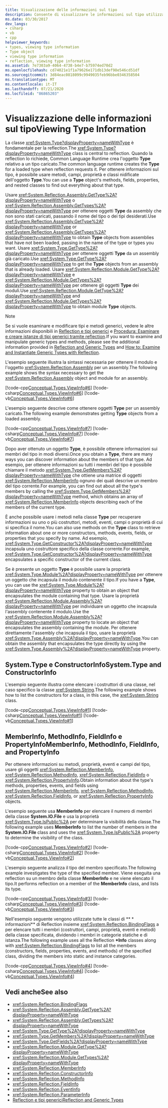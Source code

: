 ```yaml
---
title: Visualizzazione delle informazioni sul tipo
description: Consente di visualizzare le informazioni sul tipo utilizzando System. Type, che è fondamentale per la reflection in .NET. Esaminare ConstructorInfo, MemberInfo, MethodInfo, FieldInfo e PropertyInfo.
ms.date: 03/30/2017
dev_langs:
- csharp
- vb
- cpp
helpviewer_keywords:
- types, viewing type information
- Type object
- viewing type information
- reflection, viewing type information
ms.assetid: 7e7303a9-4064-4738-b4e7-b75974ed70d2
ms.openlocfilehash: cd74021e1f1a79626e171db13def98e546cd51df
ms.sourcegitcommit: 3d84eac0818099c9949035feb96bbe0346358504
ms.translationtype: MT
ms.contentlocale: it-IT
ms.lasthandoff: 07/21/2020
ms.locfileid: "86865203"
---
```

# <a name="viewing-type-information"></a><span data-ttu-id="b92fa-104">Visualizzazione delle informazioni sul tipo</span><span class="sxs-lookup"><span data-stu-id="b92fa-104">Viewing Type Information</span></span>
<span data-ttu-id="b92fa-105">La classe <xref:System.Type?displayProperty=nameWithType> è fondamentale per la reflection.</span><span class="sxs-lookup"><span data-stu-id="b92fa-105">The <xref:System.Type?displayProperty=nameWithType> class is central to reflection.</span></span> <span data-ttu-id="b92fa-106">Quando la reflection lo richiede, Common Language Runtime crea l'oggetto **Type** relativo a un tipo caricato.</span><span class="sxs-lookup"><span data-stu-id="b92fa-106">The common language runtime creates the **Type** for a loaded type when reflection requests it.</span></span> <span data-ttu-id="b92fa-107">Per ottenere informazioni sul tipo, è possibile usare metodi, campi, proprietà e classi nidificate dell'oggetto **Type**.</span><span class="sxs-lookup"><span data-stu-id="b92fa-107">You can use a **Type** object's methods, fields, properties, and nested classes to find out everything about that type.</span></span>  
  
 <span data-ttu-id="b92fa-108">Usare <xref:System.Reflection.Assembly.GetType%2A?displayProperty=nameWithType> o <xref:System.Reflection.Assembly.GetTypes%2A?displayProperty=nameWithType> per ottenere oggetti **Type** da assembly che non sono stati caricati, passando il nome del tipo o dei tipi desiderati.</span><span class="sxs-lookup"><span data-stu-id="b92fa-108">Use <xref:System.Reflection.Assembly.GetType%2A?displayProperty=nameWithType> or <xref:System.Reflection.Assembly.GetTypes%2A?displayProperty=nameWithType> to obtain **Type** objects from assemblies that have not been loaded, passing in the name of the type or types you want.</span></span> <span data-ttu-id="b92fa-109">Usare <xref:System.Type.GetType%2A?displayProperty=nameWithType> per ottenere oggetti **Type** da un assembly già caricato.</span><span class="sxs-lookup"><span data-stu-id="b92fa-109">Use <xref:System.Type.GetType%2A?displayProperty=nameWithType> to get the **Type** objects from an assembly that is already loaded.</span></span> <span data-ttu-id="b92fa-110">Usare <xref:System.Reflection.Module.GetType%2A?displayProperty=nameWithType> e <xref:System.Reflection.Module.GetTypes%2A?displayProperty=nameWithType> per ottenere gli oggetti **Type** dei moduli.</span><span class="sxs-lookup"><span data-stu-id="b92fa-110">Use <xref:System.Reflection.Module.GetType%2A?displayProperty=nameWithType> and <xref:System.Reflection.Module.GetTypes%2A?displayProperty=nameWithType> to obtain module **Type** objects.</span></span>  
  
> [!NOTE]
> <span data-ttu-id="b92fa-111">Se si vuole esaminare e modificare tipi e metodi generici, vedere le altre informazioni disponibili in [Reflection e tipi generici](reflection-and-generic-types.md) e [Procedura: Esaminare e creare istanze di tipi generici tramite reflection](how-to-examine-and-instantiate-generic-types-with-reflection.md).</span><span class="sxs-lookup"><span data-stu-id="b92fa-111">If you want to examine and manipulate generic types and methods, please see the additional information provided in [Reflection and Generic Types](reflection-and-generic-types.md) and [How to: Examine and Instantiate Generic Types with Reflection](how-to-examine-and-instantiate-generic-types-with-reflection.md).</span></span>  
  
 <span data-ttu-id="b92fa-112">L'esempio seguente illustra la sintassi necessaria per ottenere il modulo e l'oggetto <xref:System.Reflection.Assembly> per un assembly.</span><span class="sxs-lookup"><span data-stu-id="b92fa-112">The following example shows the syntax necessary to get the <xref:System.Reflection.Assembly> object and module for an assembly.</span></span>  
  
 [!code-cpp[Conceptual.Types.ViewInfo#6](../../../samples/snippets/cpp/VS_Snippets_CLR/conceptual.types.viewinfo/cpp/source5.cpp#6)]
 [!code-csharp[Conceptual.Types.ViewInfo#6](../../../samples/snippets/csharp/VS_Snippets_CLR/conceptual.types.viewinfo/cs/source5.cs#6)]
 [!code-vb[Conceptual.Types.ViewInfo#6](../../../samples/snippets/visualbasic/VS_Snippets_CLR/conceptual.types.viewinfo/vb/source5.vb#6)]  
  
 <span data-ttu-id="b92fa-113">L'esempio seguente descrive come ottenere oggetti **Type** per un assembly caricato.</span><span class="sxs-lookup"><span data-stu-id="b92fa-113">The following example demonstrates getting **Type** objects from a loaded assembly.</span></span>  
  
 [!code-cpp[Conceptual.Types.ViewInfo#7](../../../samples/snippets/cpp/VS_Snippets_CLR/conceptual.types.viewinfo/cpp/source5.cpp#7)]
 [!code-csharp[Conceptual.Types.ViewInfo#7](../../../samples/snippets/csharp/VS_Snippets_CLR/conceptual.types.viewinfo/cs/source5.cs#7)]
 [!code-vb[Conceptual.Types.ViewInfo#7](../../../samples/snippets/visualbasic/VS_Snippets_CLR/conceptual.types.viewinfo/vb/source5.vb#7)]  
  
 <span data-ttu-id="b92fa-114">Dopo aver ottenuto un oggetto **Type**, è possibile ottenere informazioni sui membri del tipo in modi diversi.</span><span class="sxs-lookup"><span data-stu-id="b92fa-114">Once you obtain a **Type**, there are many ways you can discover information about the members of that type.</span></span> <span data-ttu-id="b92fa-115">Ad esempio, per ottenere informazioni su tutti i membri del tipo è possibile chiamare il metodo <xref:System.Type.GetMembers%2A?displayProperty=nameWithType> che ottiene una matrice di oggetti <xref:System.Reflection.MemberInfo> ognuno dei quali descrive un membro del tipo corrente.</span><span class="sxs-lookup"><span data-stu-id="b92fa-115">For example, you can find out about all the type's members by calling the <xref:System.Type.GetMembers%2A?displayProperty=nameWithType> method, which obtains an array of <xref:System.Reflection.MemberInfo> objects describing each of the members of the current type.</span></span>  
  
 <span data-ttu-id="b92fa-116">È anche possibile usare i metodi nella classe **Type** per recuperare informazioni su uno o più costruttori, metodi, eventi, campi o proprietà di cui si specifica il nome.</span><span class="sxs-lookup"><span data-stu-id="b92fa-116">You can also use methods on the **Type** class to retrieve information about one or more constructors, methods, events, fields, or properties that you specify by name.</span></span> <span data-ttu-id="b92fa-117">Ad esempio, <xref:System.Type.GetConstructor%2A?displayProperty=nameWithType> incapsula uno costruttore specifico della classe corrente.</span><span class="sxs-lookup"><span data-stu-id="b92fa-117">For example, <xref:System.Type.GetConstructor%2A?displayProperty=nameWithType> encapsulates a specific constructor of the current class.</span></span>  
  
 <span data-ttu-id="b92fa-118">Se è presente un oggetto **Type** è possibile usare la proprietà <xref:System.Type.Module%2A?displayProperty=nameWithType> per ottenere un oggetto che incapsula il modulo contenente il tipo.</span><span class="sxs-lookup"><span data-stu-id="b92fa-118">If you have a **Type**, you can use the <xref:System.Type.Module%2A?displayProperty=nameWithType> property to obtain an object that encapsulates the module containing that type.</span></span> <span data-ttu-id="b92fa-119">Usare la proprietà <xref:System.Reflection.Module.Assembly%2A?displayProperty=nameWithType> per individuare un oggetto che incapsula l'assembly contenente il modulo.</span><span class="sxs-lookup"><span data-stu-id="b92fa-119">Use the <xref:System.Reflection.Module.Assembly%2A?displayProperty=nameWithType> property to locate an object that encapsulates the assembly containing the module.</span></span> <span data-ttu-id="b92fa-120">Per ottenere direttamente l'assembly che incapsula il tipo, usare la proprietà <xref:System.Type.Assembly%2A?displayProperty=nameWithType>.</span><span class="sxs-lookup"><span data-stu-id="b92fa-120">You can obtain the assembly that encapsulates the type directly by using the <xref:System.Type.Assembly%2A?displayProperty=nameWithType> property.</span></span>  
  
## <a name="systemtype-and-constructorinfo"></a><span data-ttu-id="b92fa-121">System.Type e ConstructorInfo</span><span class="sxs-lookup"><span data-stu-id="b92fa-121">System.Type and ConstructorInfo</span></span>  
 <span data-ttu-id="b92fa-122">L'esempio seguente illustra come elencare i costruttori di una classe, nel caso specifico la classe <xref:System.String>.</span><span class="sxs-lookup"><span data-stu-id="b92fa-122">The following example shows how to list the constructors for a class, in this case, the <xref:System.String> class.</span></span>  
  
 [!code-cpp[Conceptual.Types.ViewInfo#1](../../../samples/snippets/cpp/VS_Snippets_CLR/conceptual.types.viewinfo/cpp/source1.cpp#1)]
 [!code-csharp[Conceptual.Types.ViewInfo#1](../../../samples/snippets/csharp/VS_Snippets_CLR/conceptual.types.viewinfo/cs/source1.cs#1)]
 [!code-vb[Conceptual.Types.ViewInfo#1](../../../samples/snippets/visualbasic/VS_Snippets_CLR/conceptual.types.viewinfo/vb/source1.vb#1)]  
  
## <a name="memberinfo-methodinfo-fieldinfo-and-propertyinfo"></a><span data-ttu-id="b92fa-123">MemberInfo, MethodInfo, FieldInfo e PropertyInfo</span><span class="sxs-lookup"><span data-stu-id="b92fa-123">MemberInfo, MethodInfo, FieldInfo, and PropertyInfo</span></span>  
 <span data-ttu-id="b92fa-124">Per ottenere informazioni su metodi, proprietà, eventi e campi del tipo, usare gli oggetti <xref:System.Reflection.MemberInfo>, <xref:System.Reflection.MethodInfo>, <xref:System.Reflection.FieldInfo> o <xref:System.Reflection.PropertyInfo>.</span><span class="sxs-lookup"><span data-stu-id="b92fa-124">Obtain information about the type's methods, properties, events, and fields using <xref:System.Reflection.MemberInfo>, <xref:System.Reflection.MethodInfo>, <xref:System.Reflection.FieldInfo>, or <xref:System.Reflection.PropertyInfo> objects.</span></span>  
  
 <span data-ttu-id="b92fa-125">L'esempio seguente usa **MemberInfo** per elencare il numero di membri della classe **System.IO.File** e usa la proprietà <xref:System.Type.IsPublic%2A> per determinare la visibilità della classe.</span><span class="sxs-lookup"><span data-stu-id="b92fa-125">The following example uses **MemberInfo** to list the number of members in the **System.IO.File** class and uses the <xref:System.Type.IsPublic%2A> property to determine the visibility of the class.</span></span>  
  
 [!code-cpp[Conceptual.Types.ViewInfo#2](../../../samples/snippets/cpp/VS_Snippets_CLR/conceptual.types.viewinfo/cpp/source2.cpp#2)]
 [!code-csharp[Conceptual.Types.ViewInfo#2](../../../samples/snippets/csharp/VS_Snippets_CLR/conceptual.types.viewinfo/cs/source2.cs#2)]
 [!code-vb[Conceptual.Types.ViewInfo#2](../../../samples/snippets/visualbasic/VS_Snippets_CLR/conceptual.types.viewinfo/vb/source2.vb#2)]  
  
 <span data-ttu-id="b92fa-126">L'esempio seguente analizza il tipo del membro specificato.</span><span class="sxs-lookup"><span data-stu-id="b92fa-126">The following example investigates the type of the specified member.</span></span> <span data-ttu-id="b92fa-127">Viene eseguita una reflection su un membro della classe **MemberInfo** e ne viene elencato il tipo.</span><span class="sxs-lookup"><span data-stu-id="b92fa-127">It performs reflection on a member of the **MemberInfo** class, and lists its type.</span></span>  
  
 [!code-cpp[Conceptual.Types.ViewInfo#3](../../../samples/snippets/cpp/VS_Snippets_CLR/conceptual.types.viewinfo/cpp/source3.cpp#3)]
 [!code-csharp[Conceptual.Types.ViewInfo#3](../../../samples/snippets/csharp/VS_Snippets_CLR/conceptual.types.viewinfo/cs/source3.cs#3)]
 [!code-vb[Conceptual.Types.ViewInfo#3](../../../samples/snippets/visualbasic/VS_Snippets_CLR/conceptual.types.viewinfo/vb/source3.vb#3)]  
  
 <span data-ttu-id="b92fa-128">Nell'esempio seguente vengono utilizzate tutte le classi di \*\* \* informazioni\*\* di Reflection insieme <xref:System.Reflection.BindingFlags> a per elencare tutti i membri (costruttori, campi, proprietà, eventi e metodi) della classe specificata, dividendo i membri in categorie statiche e di istanza.</span><span class="sxs-lookup"><span data-stu-id="b92fa-128">The following example uses all the Reflection **\*Info** classes along with <xref:System.Reflection.BindingFlags> to list all the members (constructors, fields, properties, events, and methods) of the specified class, dividing the members into static and instance categories.</span></span>  
  
 [!code-cpp[Conceptual.Types.ViewInfo#4](../../../samples/snippets/cpp/VS_Snippets_CLR/conceptual.types.viewinfo/cpp/source4.cpp#4)]
 [!code-csharp[Conceptual.Types.ViewInfo#4](../../../samples/snippets/csharp/VS_Snippets_CLR/conceptual.types.viewinfo/cs/source4.cs#4)]
 [!code-vb[Conceptual.Types.ViewInfo#4](../../../samples/snippets/visualbasic/VS_Snippets_CLR/conceptual.types.viewinfo/vb/source4.vb#4)]  
  
## <a name="see-also"></a><span data-ttu-id="b92fa-129">Vedi anche</span><span class="sxs-lookup"><span data-stu-id="b92fa-129">See also</span></span>

- <xref:System.Reflection.BindingFlags>
- <xref:System.Reflection.Assembly.GetType%2A?displayProperty=nameWithType>
- <xref:System.Reflection.Assembly.GetTypes%2A?displayProperty=nameWithType>
- <xref:System.Type.GetType%2A?displayProperty=nameWithType>
- <xref:System.Type.GetMembers%2A?displayProperty=nameWithType>
- <xref:System.Type.GetFields%2A?displayProperty=nameWithType>
- <xref:System.Reflection.Module.GetType%2A?displayProperty=nameWithType>
- <xref:System.Reflection.Module.GetTypes%2A?displayProperty=nameWithType>
- <xref:System.Reflection.MemberInfo>
- <xref:System.Reflection.ConstructorInfo>
- <xref:System.Reflection.MethodInfo>
- <xref:System.Reflection.FieldInfo>
- <xref:System.Reflection.EventInfo>
- <xref:System.Reflection.ParameterInfo>
- [<span data-ttu-id="b92fa-130">Reflection e tipi generici</span><span class="sxs-lookup"><span data-stu-id="b92fa-130">Reflection and Generic Types</span></span>](reflection-and-generic-types.md)
